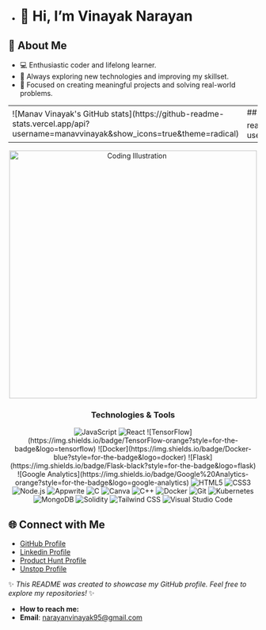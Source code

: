 - # 👋 Hi,  I’m Vinayak Narayan

## 🌟 About Me
- 💻 Enthusiastic coder and lifelong learner.
- 🌱 Always exploring new technologies and improving my skillset.
- 🎯 Focused on creating meaningful projects and solving real-world problems.


<div align="center">
  <table>
    <tr>
      <td>
      ![Manav Vinayak's GitHub stats](https://github-readme-stats.vercel.app/api?username=manavvinayak&show_icons=true&theme=radical)
      </td>
      <td>
       ## 📊 Most Used Languages
      ![Top Langs](https://github-readme-stats.vercel.app/api/top-langs/?username=manavvinayak&layout=compact&theme=radical)
      </td>
    </tr>
  </table>

  <img src="https://user-images.githubusercontent.com/placeholder-image.png" alt="Coding Illustration" width="500" />

  <h3>Technologies & Tools</h3>
  <div>
    <img src="https://img.shields.io/badge/JavaScript-F7DF1E?style=for-the-badge&logo=javascript&logoColor=black" alt="JavaScript" />
    <img src="https://img.shields.io/badge/React-61DAFB?style=for-the-badge&logo=react&logoColor=black" alt="React" />
    ![TensorFlow](https://img.shields.io/badge/TensorFlow-orange?style=for-the-badge&logo=tensorflow)
     ![Docker](https://img.shields.io/badge/Docker-blue?style=for-the-badge&logo=docker)
     ![Flask](https://img.shields.io/badge/Flask-black?style=for-the-badge&logo=flask)
     ![Google Analytics](https://img.shields.io/badge/Google%20Analytics-orange?style=for-the-badge&logo=google-analytics)
    <img src="https://img.shields.io/badge/HTML5-E34F26?style=for-the-badge&logo=html5&logoColor=white" alt="HTML5" />
    <img src="https://img.shields.io/badge/CSS3-1572B6?style=for-the-badge&logo=css3&logoColor=white" alt="CSS3" />
    <img src="https://img.shields.io/badge/Node.js-339933?style=for-the-badge&logo=node.js&logoColor=white" alt="Node.js" />
    <img src="https://img.shields.io/badge/Appwrite-F02E65?style=for-the-badge&logo=appwrite&logoColor=white" alt="Appwrite" />
    <img src="https://img.shields.io/badge/C-00599C?style=for-the-badge&logo=c&logoColor=white" alt="C" />
    <img src="https://img.shields.io/badge/Canva-00C4CC?style=for-the-badge&logo=canva&logoColor=white" alt="Canva" />
    <img src="https://img.shields.io/badge/C++-00599C?style=for-the-badge&logo=cplusplus&logoColor=white" alt="C++" />
    <img src="https://img.shields.io/badge/Docker-2496ED?style=for-the-badge&logo=docker&logoColor=white" alt="Docker" />
    <img src="https://img.shields.io/badge/Git-F05032?style=for-the-badge&logo=git&logoColor=white" alt="Git" />
    <img src="https://img.shields.io/badge/Kubernetes-326CE5?style=for-the-badge&logo=kubernetes&logoColor=white" alt="Kubernetes" />
    <img src="https://img.shields.io/badge/MongoDB-47A248?style=for-the-badge&logo=mongodb&logoColor=white" alt="MongoDB" />
    <img src="https://img.shields.io/badge/Solidity-363636?style=for-the-badge&logo=solidity&logoColor=white" alt="Solidity" />
    <img src="https://img.shields.io/badge/Tailwind_CSS-06B6D4?style=for-the-badge&logo=tailwindcss&logoColor=white" alt="Tailwind CSS" />
    <img src="https://img.shields.io/badge/Visual_Studio_Code-007ACC?style=for-the-badge&logo=visual-studio-code&logoColor=white" alt="Visual Studio Code" />
  </div>
</div>

## 🌐 Connect with Me
- [GitHub Profile](https://github.com/manavvinayak)
- [Linkedin Profile](https://www.linkedin.com/in/cdvinayak-437bb4228/)
- [Product Hunt Profile](https://www.producthunt.com/@vinayak_narayan)
- [Unstop Profile](https://unstop.com/u/vinaysri1821)

✨ *This README was created to showcase my GitHub profile. Feel free to explore my repositories!* ✨
- **How to reach me:**
- **Email**: narayanvinayak95@gmail.com


